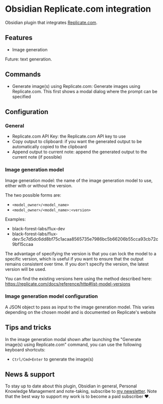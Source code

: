 # Obsidian Replicate.com integration

Obsidian plugin that integrates [Replicate.com](https://replicate.com/).

## Features

- Image generation

Future: text generation.

## Commands

- Generate image(s) using Replicate.com: Generate images using Replicate.com. This first shows a modal dialog where the prompt can be specified

## Configuration

### General

- Replicate.com API Key: the Replicate.com API key to use
- Copy output to clipboard: if you want the generated output to be automatically copied to the clipboard
- Append output to current note: append the generated output to the current note (if possible)

### Image generation model

Image generation model: the name of the image generation model to use, either with or without the version.

The two possible forms are:

- `<model_owner>/<model_name>`
- `<model_owner>/<model_name>:<version>`

Examples:

- black-forest-labs/flux-dev
- black-forest-labs/flux-dev:5c7d5dc6dd8bf75c1acaa8565735e7986bc5b66206b55cca93cb72c9bf15ccaa

The advantage of specifying the version is that you can lock the model to a specific version, which is useful if you want to ensure that the output remains consistent over time. If you don't specify the version, the latest version will be used.

You can find the existing versions here using the method described here: https://replicate.com/docs/reference/http#list-model-versions

### Image generation model configuration

A JSON object to pass as input to the image generation model. This varies depending on the chosen model and is documented on Replicate's website

## Tips and tricks

In the image generation modal shown after launching the "Generate image(s) using Replicate.com" command, you can use the following keyboard shortcuts:

- `Ctrl/Cmd+Enter` to generate the image(s)

## News & support

To stay up to date about this plugin, Obsidian in general, Personal Knowledge Management and note-taking, subscribe to [my newsletter](https://dsebastien.net). Note that the best way to support my work is to become a paid subscriber ❤️.

